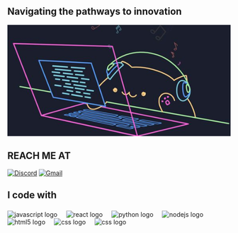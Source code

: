 ## Navigating the pathways to innovation
![forbg](https://github.com/jaypabua/jaypabua/blob/main/gitsad.jpg)

  ## REACH ME AT
<div>
  
  [![Discord](https://img.shields.io/badge/Discord-7289DA?style=for-the-badge&logo=discord&logoColor=white)](https://discord.com/users/806134787630170164)
  [![Gmail](https://img.shields.io/badge/Gmail-D14836?style=for-the-badge&logo=gmail&logoColor=white)](mailto:lowelljaypabua@gmail.com)
  
</div>

###

<h2 align="left">I code with</h2>

###

<div align="left">
  <img src="https://cdn.jsdelivr.net/gh/devicons/devicon/icons/javascript/javascript-original.svg" height="40" alt="javascript logo"  />
  <img width="12" />
  <img src="https://cdn.jsdelivr.net/gh/devicons/devicon/icons/react/react-original.svg" height="40" alt="react logo"  />
  <img width="12" />
  <img src="https://cdn.jsdelivr.net/gh/devicons/devicon/icons/python/python-original.svg" height="40" alt="python logo"  />
  <img width="12" />
  <img src="https://cdn.jsdelivr.net/gh/devicons/devicon/icons/nodejs/nodejs-original.svg" height="40" alt="nodejs logo"  />
  <img width="12" />
  <img src="https://cdn.jsdelivr.net/gh/devicons/devicon/icons/html5/html5-original.svg" height="40" alt="html5 logo"  />
  <img width="12" />
  <img src="https://cdn.jsdelivr.net/gh/devicons/devicon/icons/css3/css3-original.svg" height="40" alt="css logo"  />
  <img width="12" />
  <img src="https://cdn.jsdelivr.net/gh/devicons/devicon/icons/cplusplus/cplusplus-original.svg" height="40" alt="css logo"  />
  <img width="12" />
</div>

